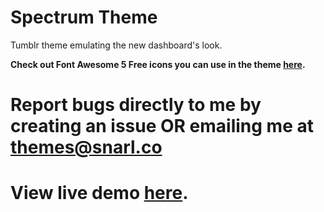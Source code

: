 # Spectrum Theme

Tumblr theme emulating the new dashboard's look.

**Check out Font Awesome 5 Free icons you can use in the theme [here](fontawesome.com/icons?d=gallery&m=free).**

# Report bugs directly to me by creating an issue OR emailing me at themes@snarl.co
# View live demo [here](https://spectrumtheme.tumblr.com/).
